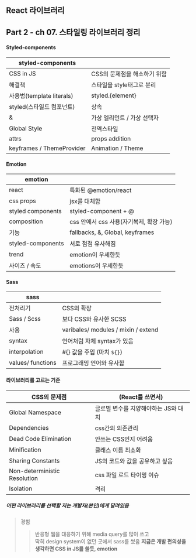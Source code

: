 ## React 라이브러리

## Part 2 - ch 07. 스타일링 라이브러리 정리

#### Styled-components

| styled-components         |                              |
| ------------------------- | ---------------------------- |
| CSS in JS                 | CSS의 문제점을 해소하기 위함 |
| 해결책                    | 스타일을 style태그로 분리    |
| 사용법(template literals) | styled.{element}             |
| styled(스타일드 컴포넌트) | 상속                         |
| &                         | 가상 엘리먼트 / 가상 선택자  |
| Global Style              | 전역스타일                   |
| attrs                     | props addition               |
| keyframes / ThemeProvider | Animation / Theme            |

#### Emotion

| emotion           |                                          |
| ----------------- | ---------------------------------------- |
| react             | 특화된 @emotion/react                    |
| css props         | jsx를 대체함                             |
| styled components | styled-component + @                     |
| composition       | css 안에서 css 사용(자기복제, 확장 가능) |
| 기능              | fallbacks, &, Global, keyframes          |
| styled-components | 서로 점점 유사해짐                       |
| trend             | emotion이 우세한듯                       |
| 사이즈 / 속도     | emotions이 우세한듯                      |

#### Sass

| sass              |                                     |
| ----------------- | ----------------------------------- |
| 전처리기          | CSS의 확장                          |
| Sass / Scss       | 보다 CSS와 유사한 SCSS              |
| 사용              | varibales/ modules / mixin / extend |
| syntax            | 언어처럼 자체 syntax가 있음         |
| interpolation     | #{} 값을 주입 (마치 `${}`)          |
| values/ functions | 프로그래밍 언어와 유사함            |

#### 라이브러리를 고르는 기준

| CSS의 문제점                 | (React를 쓰면서)                     |
| ---------------------------- | ------------------------------------ |
| Global Namespace             | 글로벌 변수를 지양해야하는 JS와 대치 |
| Dependencies                 | css간의 의존관리                     |
| Dead Code Elimination        | 안쓰는 CSS인지 어려움                |
| Minification                 | 클래스 이름 최소화                   |
| Sharing Constants            | JS의 코드와 값을 공유하고 싶음       |
| Non-deterministic Resolution | css 파일 로드 타이밍 이슈            |
| Isolation                    | 격리                                 |

##### 어떤 라이브러리를 선택할 지는 개발자(본인)에게 달려있음

> 경험
>
> > 반응형 웹을 대응하기 위해 media query를 많이 쓰고  
> > 딱히 design system이 없던 곳에서 sass를 썼음
> > **지금은 개발 편의성을 생각하면 CSS in JS를 쓸듯, emotion**
